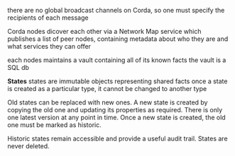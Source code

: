there are no global broadcast channels on Corda, so one must specify the recipients of each message

Corda nodes dicover each other via a Network Map service which publishes a list of peer nodes, containing metadata about who they are and what services they can offer

each nodes maintains a vault containing all of its known facts
the vault is a SQL db

**States**
states are immutable objects representing shared facts
once a state is created as a particular type, it cannot be changed to another type

Old states can be replaced with new ones. A new state is created by copying the old one and updating its properties as required. There is only one latest version at any point in time. Once a new state is created, the old one must be marked as historic.

Historic states remain accessible and provide a useful audit trail. States are never deleted.